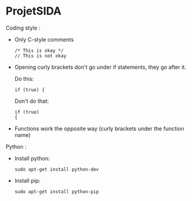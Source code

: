 # ProjetSIDA

Coding style :

- Only C-style comments

  ```
  /* This is okay */
  // This is not okay
  ```

- Opening curly brackets don't go under if statements, they go after it.

  Do this:

  ```
  if (true) {   
  ```

  Don't do that:

  ```
  if (true)
  {
  ```

- Functions work the opposite way (curly brackets under the function name)

Python :

- Install python:
    ```
    sudo apt-get install python-dev
    ```

- Install pip:
    ```
    sudo apt-get install python-pip
    ```
